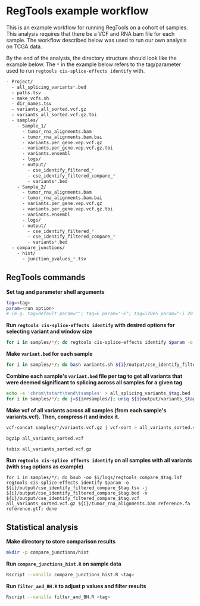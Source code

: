 # RegTools example workflow

This is an example workflow for running RegTools on a cohort of samples. This analysis requires that there be a VCF and RNA bam file for each sample. The workflow described below was used to run our own analysis on TCGA data.

By the end of the analysis, the directory structure should look like the example below. The `*` in the example below refers to the tag/parameter used to run `regtools cis-splice-effects identify` with.

```bash
- Project/
  - all_splicing_variants*.bed
  - paths.tsv
  - make_vcfs.sh
  - dir_names.tsv
  - variants_all_sorted.vcf.gz
  - variants_all_sorted.vcf.gz.tbi
  - samples/
    - Sample_1/
      - tumor_rna_alignments.bam
      - tumor_rna_alignments.bam.bai
      - variants.per_gene.vep.vcf.gz
      - variants.per_gene.vep.vcf.gz.tbi
      - variants.ensembl
      - logs/
      - output/
        - cse_identify_filtered_*
        - cse_identify_filtered_compare_*
        - variants*.bed
    - Sample_2/
      - tumor_rna_alignments.bam
      - tumor_rna_alignments.bam.bai
      - variants.per_gene.vep.vcf.gz
      - variants.per_gene.vep.vcf.gz.tbi
      - variants.ensembl
      - logs/
      - output/
        - cse_identify_filtered_*
        - cse_identify_filtered_compare_*
        - variants*.bed
  - compare_junctions/
    - hist/
      - junction_pvalues_*.tsv
```

## RegTools commands

**Set tag and parameter shell arguments**

```bash
tag=<tag>
param=<run option>
# (e.g. tag=default param=""; tag=E param="-E"; tag=i20e5 param="-i 20 -e 5")
```

**Run `regtools cis-splice-effects identify` with desired options for selecting variant and window size**

```bash
for i in samples/*/; do regtools cis-splice-effects identify $param -o ${i}/output/cse_identify_filtered_$tag.tsv -j ${i}/output/cse_identify_filtered_$tag.bed -v ${i}/output/cse_identify_filtered_$tag.vcf ${i}/variants.per_gene.vep.vcf.gz ${i}/tumor_rna_alignments.bam /reference.fa reference.gtf; done
```

**Make `variant.bed` for each sample**

```bash
for i in samples/*/; do bash variants.sh ${i}/output/cse_identify_filtered_$tag.tsv ${i}/output/variants_$tag.bed; done
```

**Combine each sample's `variant.bed` file per tag to get all variants that were deemed significant to splicing across all samples for a given tag**

```bash
echo -e 'chrom\tstart\tend\tsamples' > all_splicing_variants_$tag.bed
for i in samples/*/; do j=${i##samples/}; uniq ${i}output/variants_$tag.bed | awk -v var=${j%%/} '{print $0 "\t" var}' >> all_splicing_variants_$tag.bed; done
```

**Make vcf of all variants across all samples (from each sample's variants.vcf). Then, compress it and index it.**

```bash
vcf-concat samples/*/variants.vcf.gz | vcf-sort > all_variants_sorted.vcf

bgzip all_variants_sorted.vcf

tabix all_variants_sorted.vcf.gz
```

**Run `regtools cis-splice effects identify` on all samples with all variants (with `$tag` options as example)**

```
for i in samples/*/; do bsub -oo $i/logs/regtools_compare_$tag.lsf regtools cis-splice-effects identify $param -o ${i}/output/cse_identify_filtered_compare_$tag.tsv -j ${i}/output/cse_identify_filtered_compare_$tag.bed -v ${i}/output/cse_identify_filtered_compare_$tag.vcf all_variants_sorted.vcf.gz ${i}/tumor_rna_alignments.bam reference.fa reference.gtf; done
```

## Statistical analysis

**Make directory to store comparison results**

```bash
mkdir -p compare_junctions/hist
```

**Run `compare_junctions_hist.R` on sample data**

```bash
Rscript --vanilla compare_junctions_hist.R <tag>
```

**Run `filter_and_BH.R` to adjust p values and filter results**

```bash
Rscript --vanilla filter_and_BH.R <tag>
```
